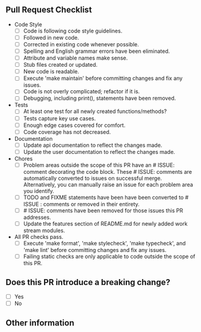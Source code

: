## Pull Request Checklist

- Code Style
  - [ ] Code is following code style guidelines.
  - [ ] Followed in new code.
  - [ ] Corrected in existing code whenever possible.
  - [ ] Spelling and English grammar errors have been eliminated.
  - [ ] Attribute and variable names make sense.
  - [ ] Stub files created or updated.
  - [ ] New code is readable.
  - [ ] Execute 'make maintain' before committing changes and fix any issues.
  - [ ] Code is not overly complicated; refactor if it is.
  - [ ] Debugging, including print(), statements have been removed.

- Tests
  - [ ] At least one test for all newly created functions/methods?
  - [ ] Tests capture key use cases.
  - [ ] Enough edge cases covered for comfort.
  - [ ] Code coverage has not decreased.

- Documentation
  - [ ] Update api documentation to reflect the changes made.
  - [ ] Update the user documentation to reflect the changes made.

- Chores
  - [ ] Problem areas outside the scope of this PR have an # ISSUE: comment
 decorating the code block.  These # ISSUE: comments are automatically
  converted to issues on successful merge.  Alternatively, you can manually
   raise an issue for each problem area you identify.
  - [ ] TODO and FIXME statements have been have been converted to # ISSUE
 : comments or removed in their entirety.
  - [ ] \# ISSUE: comments have been removed for those issues this PR
   addresses.
  - [ ] Update the features section of README.md for newly added work stream modules.

- All PR checks pass.
  - [ ] Execute 'make format', 'make stylecheck', 'make typecheck', and 'make
   lint' before committing changes and fix any issues.
  - [ ] Failing static checks are only applicable to code outside the scope of
   this PR.

## Does this PR introduce a breaking change?
- [ ] Yes
- [ ] No

<!-- If yes, describe the impact and migration path below. -->

## Other information
<!-- Provide any other information that is import to this PR such as
screenshots if this impacts the GUI. -->
